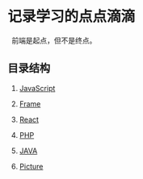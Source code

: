 # 记录学习的点点滴滴   
 
前端是起点，但不是终点。   
 
## 目录结构   


1. [JavaScript](https://github.com/dandelion936/studyNotes/tree/master/JavaScript/README.md)  

2. [Frame](https://github.com/dandelion936/studyNotes/tree/master/frame/README.md)  

3. [React](https://github.com/dandelion936/studyNotes/tree/master/react/README.md)  
  
4. [PHP](https://github.com/dandelion936/studyNotes/blob/master/PHP/README.md)      

5. [JAVA](https://github.com/dandelion936/studyNotes/blob/master/Java/README.md)
 
6. [Picture](https://github.com/dandelion936/studyNotes/blob/master/picture/README.md)

